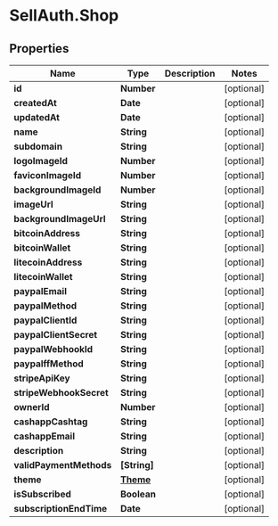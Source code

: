 # SellAuth.Shop

## Properties

Name | Type | Description | Notes
------------ | ------------- | ------------- | -------------
**id** | **Number** |  | [optional] 
**createdAt** | **Date** |  | [optional] 
**updatedAt** | **Date** |  | [optional] 
**name** | **String** |  | [optional] 
**subdomain** | **String** |  | [optional] 
**logoImageId** | **Number** |  | [optional] 
**faviconImageId** | **Number** |  | [optional] 
**backgroundImageId** | **Number** |  | [optional] 
**imageUrl** | **String** |  | [optional] 
**backgroundImageUrl** | **String** |  | [optional] 
**bitcoinAddress** | **String** |  | [optional] 
**bitcoinWallet** | **String** |  | [optional] 
**litecoinAddress** | **String** |  | [optional] 
**litecoinWallet** | **String** |  | [optional] 
**paypalEmail** | **String** |  | [optional] 
**paypalMethod** | **String** |  | [optional] 
**paypalClientId** | **String** |  | [optional] 
**paypalClientSecret** | **String** |  | [optional] 
**paypalWebhookId** | **String** |  | [optional] 
**paypalffMethod** | **String** |  | [optional] 
**stripeApiKey** | **String** |  | [optional] 
**stripeWebhookSecret** | **String** |  | [optional] 
**ownerId** | **Number** |  | [optional] 
**cashappCashtag** | **String** |  | [optional] 
**cashappEmail** | **String** |  | [optional] 
**description** | **String** |  | [optional] 
**validPaymentMethods** | **[String]** |  | [optional] 
**theme** | [**Theme**](Theme.md) |  | [optional] 
**isSubscribed** | **Boolean** |  | [optional] 
**subscriptionEndTime** | **Date** |  | [optional] 


